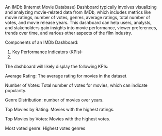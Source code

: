 An IMDb (Internet Movie Database) Dashboard typically involves visualizing and analyzing movie-related data from IMDb, which includes metrics like movie ratings, number of votes, genres, average ratings, total number of votes, and movie release years. This dashboard can help users, analysts, and stakeholders gain insights into movie performance, viewer preferences, trends over time, and various other aspects of the film industry.

Components of an IMDb Dashboard:
1. Key Performance Indicators (KPIs):
2. 
The dashboard will likely display the following KPIs:

Average Rating: The average rating for movies in the dataset.

Number of Votes: Total number of votes for movies, which can indicate popularity.

Genre Distribution: number of movies over years.

Top Movies by Rating: Movies with the highest ratings.

Top Movies by Votes: Movies with the highest votes.

Most voted genre: Highest votes genres
